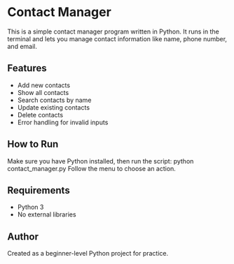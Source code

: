 # Contact Manager
This is a simple contact manager program written in Python. It runs in the terminal and lets you manage contact information like name, phone number, and email.
## Features
- Add new contacts
- Show all contacts
- Search contacts by name
- Update existing contacts
- Delete contacts
- Error handling for invalid inputs
## How to Run
Make sure you have Python installed, then run the script:
python contact_manager.py
Follow the menu to choose an action.
## Requirements
- Python 3
- No external libraries
## Author
Created as a beginner-level Python project for practice.

